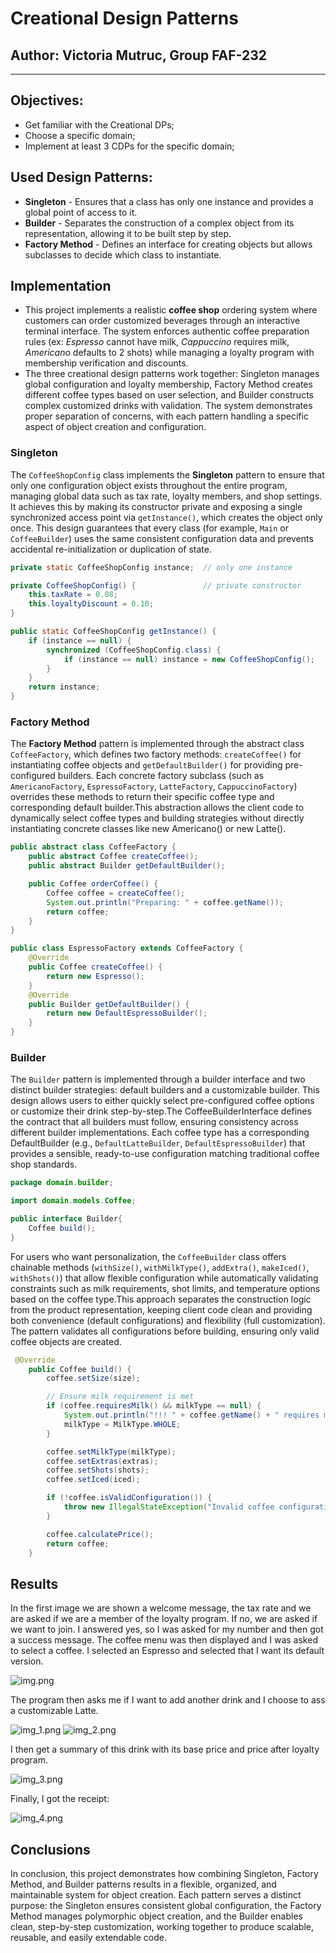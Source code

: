 # Creational Design Patterns


## Author: Victoria Mutruc, Group FAF-232

----

## Objectives:

* Get familiar with the Creational DPs;
* Choose a specific domain;
* Implement at least 3 CDPs for the specific domain;


## Used Design Patterns:

* **Singleton** - Ensures that a class has only one instance and provides a global point of access to it.
* **Builder** - Separates the construction of a complex object from its representation, allowing it to be built step by step.
* **Factory Method** - Defines an interface for creating objects but allows subclasses to decide which class to instantiate.


## Implementation

* This project implements a realistic **coffee shop** ordering system where customers can order customized beverages through an interactive terminal interface. The system enforces authentic coffee preparation rules (ex: *Espresso* cannot have milk, *Cappuccino* requires milk, *Americano* defaults to 2 shots) while managing a loyalty program with membership verification and discounts.
* The three creational design patterns work together: Singleton manages global configuration and loyalty membership, Factory Method creates different coffee types based on user selection, and Builder constructs complex customized drinks with validation. The system demonstrates proper separation of concerns, with each pattern handling a specific aspect of object creation and configuration.

### Singleton
The `CoffeeShopConfig` class implements the **Singleton** pattern to ensure that only one configuration object exists throughout the entire program, managing global data such as tax rate, loyalty members, and shop settings.
It achieves this by making its constructor private and exposing a single synchronized access point via `getInstance()`, which creates the object only once.
This design guarantees that every class (for example, `Main` or `CoffeeBuilder`) uses the same consistent configuration data and prevents accidental re-initialization or duplication of state.

```java
private static CoffeeShopConfig instance;  // only one instance

private CoffeeShopConfig() {               // private constructor
    this.taxRate = 0.08;
    this.loyaltyDiscount = 0.10;
}

public static CoffeeShopConfig getInstance() {
    if (instance == null) {
        synchronized (CoffeeShopConfig.class) {
            if (instance == null) instance = new CoffeeShopConfig();
        }
    }
    return instance;
}
```

### Factory Method
The **Factory Method** pattern is implemented through the abstract class `CoffeeFactory`, which defines two factory methods: `createCoffee()` for instantiating coffee objects and `getDefaultBuilder()` for providing pre-configured builders. Each concrete factory subclass (such as `AmericanoFactory`, `EspressoFactory`, `LatteFactory`, `CappuccinoFactory`) overrides these methods to return their specific coffee type and corresponding default builder.This abstraction allows the client code to dynamically select coffee types and building strategies without directly instantiating concrete classes like new Americano() or new Latte(). 

```java
public abstract class CoffeeFactory {
    public abstract Coffee createCoffee();
    public abstract Builder getDefaultBuilder();

    public Coffee orderCoffee() {
        Coffee coffee = createCoffee();
        System.out.println("Preparing: " + coffee.getName());
        return coffee;
    }
}
```

```java
public class EspressoFactory extends CoffeeFactory {
    @Override
    public Coffee createCoffee() {
        return new Espresso();
    }
    @Override
    public Builder getDefaultBuilder() {
        return new DefaultEspressoBuilder();
    }
}
```
### Builder
The `Builder` pattern is implemented through a builder interface and two distinct builder strategies: default builders and a customizable builder. This design allows users to either quickly select pre-configured coffee options or customize their drink step-by-step.The CoffeeBuilderInterface defines the contract that all builders must follow, ensuring consistency across different builder implementations. Each coffee type has a corresponding DefaultBuilder (e.g., `DefaultLatteBuilder`, `DefaultEspressoBuilder`) that provides a sensible, ready-to-use configuration matching traditional coffee shop standards. 
```java
package domain.builder;

import domain.models.Coffee;

public interface Builder{
    Coffee build();
}
```
For users who want personalization, the `CoffeeBuilder` class offers chainable methods (`withSize()`, `withMilkType()`, `addExtra()`, `makeIced()`, `withShots()`) that allow flexible configuration while automatically validating constraints such as milk requirements, shot limits, and temperature options based on the coffee type.This approach separates the construction logic from the product representation, keeping client code clean and providing both convenience (default configurations) and flexibility (full customization). The pattern validates all configurations before building, ensuring only valid coffee objects are created.
```java
 @Override
    public Coffee build() {
        coffee.setSize(size);

        // Ensure milk requirement is met
        if (coffee.requiresMilk() && milkType == null) {
            System.out.println("!!! " + coffee.getName() + " requires milk. Using default Whole Milk.");
            milkType = MilkType.WHOLE;
        }

        coffee.setMilkType(milkType);
        coffee.setExtras(extras);
        coffee.setShots(shots);
        coffee.setIced(iced);

        if (!coffee.isValidConfiguration()) {
            throw new IllegalStateException("Invalid coffee configuration");
        }

        coffee.calculatePrice();
        return coffee;
    }
```
## Results
In the first image we are shown a welcome message, the tax rate and we are asked if we are a member of the loyalty program. If no, we are asked if we want to join. I answered yes, so I was asked for my number and then got a success message. The coffee menu was then displayed and I was asked to select a coffee. I selected an Espresso and selected that I want its default version. 

![img.png](img.png) 

The program then asks me if I want to add another drink and I choose to ass a customizable Latte.

![img_1.png](img_1.png)
![img_2.png](img_2.png)

I then get a summary of this drink with its base price and price after loyalty program.

![img_3.png](img_3.png)

Finally, I got the receipt:

![img_4.png](img_4.png)

## Conclusions
In conclusion, this project demonstrates how combining Singleton, Factory Method, and Builder patterns results in a flexible, organized, and maintainable system for object creation.
Each pattern serves a distinct purpose: the Singleton ensures consistent global configuration, the Factory Method manages polymorphic object creation, and the Builder enables clean, step-by-step customization, working together to produce scalable, reusable, and easily extendable code.
